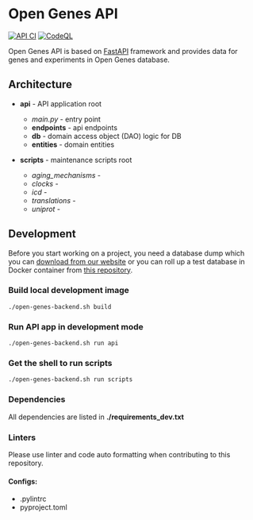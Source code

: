 # Open Genes API

[![API CI](https://github.com/open-genes/open-genes-api/actions/workflows/api.yml/badge.svg?branch=master)](https://github.com/open-genes/open-genes-api/actions/workflows/api.yml)
[![CodeQL](https://github.com/open-genes/open-genes-api/actions/workflows/codeql-analysis.yml/badge.svg?branch=master)](https://github.com/open-genes/open-genes-api/actions/workflows/codeql-analysis.yml)

Open Genes API is based on [FastAPI](https://fastapi.tiangolo.com/) framework and provides data for genes and experiments in Open Genes database.

## Architecture

- **api** - API application root
  - *main.py* - entry point
  - **endpoints** - api endpoints
  - **db** - domain access object (DAO) logic for DB
  - **entities** - domain entities

- **scripts** - maintenance scripts root
  - *aging_mechanisms* -
  - *clocks* - 
  - *icd* -
  - *translations* -
  - *uniprot* -

## Development
Before you start working on a project, you need a database dump which you can [download from our website](https://open-genes.com/open_genes_sql_dump.zip) or you can roll up a test database in Docker container from [this repository](https://github.com/open-genes/open-genes-cms).




### Build local development image

```
./open-genes-backend.sh build
```

### Run API app in development mode

```
./open-genes-backend.sh run api
```

### Get the shell to run scripts

```
./open-genes-backend.sh run scripts
```

### Dependencies

All dependencies are listed in **./requirements_dev.txt**

### Linters

Please use linter and code auto formatting when contributing to this repository.

#### Configs: 
- .pylintrc
- pyproject.toml

